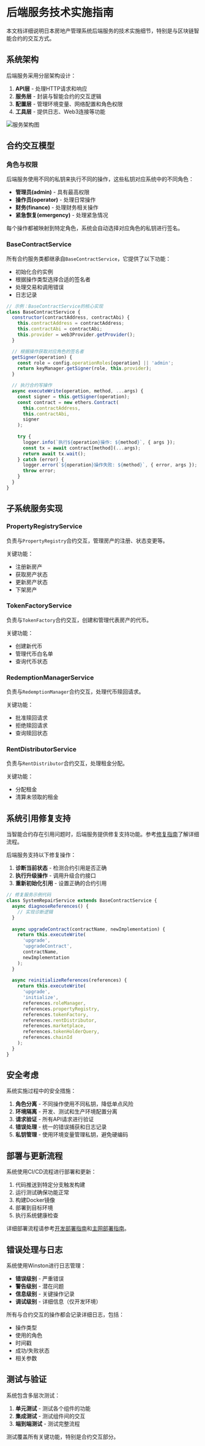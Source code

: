 # 后端服务技术实施指南

本文档详细说明日本房地产管理系统后端服务的技术实施细节，特别是与区块链智能合约的交互方式。

## 系统架构

后端服务采用分层架构设计：

1. **API层** - 处理HTTP请求和响应
2. **服务层** - 封装与智能合约的交互逻辑
3. **配置层** - 管理环境变量、网络配置和角色权限
4. **工具层** - 提供日志、Web3连接等功能

![服务架构图](../../docs/assets/server-architecture.png)

## 合约交互模型

### 角色与权限

后端服务使用不同的私钥来执行不同的操作，这些私钥对应系统中的不同角色：

- **管理员(admin)** - 具有最高权限
- **操作员(operator)** - 处理日常操作
- **财务(finance)** - 处理财务相关操作
- **紧急恢复(emergency)** - 处理紧急情况

每个操作都被映射到特定角色，系统会自动选择对应角色的私钥进行签名。

### BaseContractService

所有合约服务类都继承自`BaseContractService`，它提供了以下功能：

- 初始化合约实例
- 根据操作类型选择合适的签名者
- 处理交易和调用错误
- 日志记录

```javascript
// 示例：BaseContractService的核心实现
class BaseContractService {
  constructor(contractAddress, contractAbi) {
    this.contractAddress = contractAddress;
    this.contractAbi = contractAbi;
    this.provider = web3Provider.getProvider();
  }

  // 根据操作获取对应角色的签名者
  getSigner(operation) {
    const role = config.operationRoles[operation] || 'admin';
    return keyManager.getSigner(role, this.provider);
  }

  // 执行合约写操作
  async executeWrite(operation, method, ...args) {
    const signer = this.getSigner(operation);
    const contract = new ethers.Contract(
      this.contractAddress,
      this.contractAbi,
      signer
    );
    
    try {
      logger.info(`执行${operation}操作: ${method}`, { args });
      const tx = await contract[method](...args);
      return await tx.wait();
    } catch (error) {
      logger.error(`${operation}操作失败: ${method}`, { error, args });
      throw error;
    }
  }
}
```

## 子系统服务实现

### PropertyRegistryService

负责与`PropertyRegistry`合约交互，管理房产的注册、状态变更等。

关键功能：
- 注册新房产
- 获取房产状态
- 更新房产状态
- 下架房产

### TokenFactoryService

负责与`TokenFactory`合约交互，创建和管理代表房产的代币。

关键功能：
- 创建新代币
- 管理代币白名单
- 查询代币状态

### RedemptionManagerService

负责与`RedemptionManager`合约交互，处理代币赎回请求。

关键功能：
- 批准赎回请求
- 拒绝赎回请求
- 查询赎回状态

### RentDistributorService

负责与`RentDistributor`合约交互，处理租金分配。

关键功能：
- 分配租金
- 清算未领取的租金

## 系统引用修复支持

当智能合约存在引用问题时，后端服务提供修复支持功能。参考[修复指南](../../docs/修复指南.md)了解详细流程。

后端服务支持以下修复操作：

1. **诊断当前状态** - 检测合约引用是否正确
2. **执行升级操作** - 调用升级合约接口
3. **重新初始化引用** - 设置正确的合约引用

```javascript
// 修复服务示例代码
class SystemRepairService extends BaseContractService {
  async diagnoseReferences() {
    // 实现诊断逻辑
  }
  
  async upgradeContract(contractName, newImplementation) {
    return this.executeWrite(
      'upgrade',
      'upgradeContract',
      contractName,
      newImplementation
    );
  }
  
  async reinitializeReferences(references) {
    return this.executeWrite(
      'upgrade',
      'initialize',
      references.roleManager,
      references.propertyRegistry,
      references.tokenFactory,
      references.rentDistributor,
      references.marketplace,
      references.tokenHolderQuery,
      references.chainId
    );
  }
}
```

## 安全考虑

系统实施过程中的安全措施：

1. **角色分离** - 不同操作使用不同私钥，降低单点风险
2. **环境隔离** - 开发、测试和生产环境配置分离
3. **请求验证** - 所有API请求进行验证
4. **错误处理** - 统一的错误捕获和日志记录
5. **私钥管理** - 使用环境变量管理私钥，避免硬编码

## 部署与更新流程

系统使用CI/CD流程进行部署和更新：

1. 代码推送到特定分支触发构建
2. 运行测试确保功能正常
3. 构建Docker镜像
4. 部署到目标环境
5. 执行系统健康检查

详细部署流程请参考[开发部署指南](../../docs/开发部署指南.md)和[主网部署指南](../../docs/主网部署指南.md)。

## 错误处理与日志

系统使用Winston进行日志管理：

- **错误级别** - 严重错误
- **警告级别** - 潜在问题
- **信息级别** - 关键操作记录
- **调试级别** - 详细信息（仅开发环境）

所有与合约交互的操作都会记录详细日志，包括：
- 操作类型
- 使用的角色
- 时间戳
- 成功/失败状态
- 相关参数

## 测试与验证

系统包含多层次测试：

1. **单元测试** - 测试各个组件的功能
2. **集成测试** - 测试组件间的交互
3. **端到端测试** - 测试完整流程

测试覆盖所有关键功能，特别是合约交互部分。 
